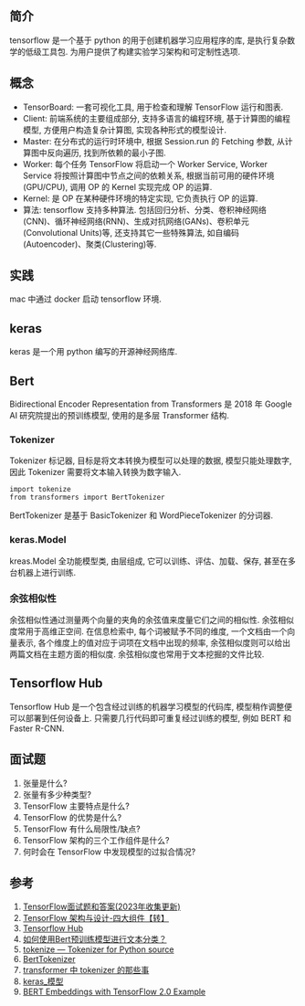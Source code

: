 ## 简介
tensorflow 是一个基于 python 的用于创建机器学习应用程序的库, 是执行复杂数学的低级工具包. 为用户提供了构建实验学习架构和可定制性选项.

## 概念
- TensorBoard: 一套可视化工具, 用于检查和理解 TensorFlow 运行和图表.
- Client: 前端系统的主要组成部分, 支持多语言的编程环境, 基于计算图的编程模型, 方便用户构造复杂计算图, 实现各种形式的模型设计.
- Master: 在分布式的运行时环境中, 根据 Session.run 的 Fetching 参数, 从计算图中反向遍历, 找到所依赖的最小子图.
- Worker: 每个任务 TensorFlow 将启动一个 Worker Service, Worker Service 将按照计算图中节点之间的依赖关系, 根据当前可用的硬件环境(GPU/CPU), 调用 OP 的 Kernel 实现完成 OP 的运算.
- Kernel: 是 OP 在某种硬件环境的特定实现, 它负责执行 OP 的运算.
- 算法: tensorflow 支持多种算法. 包括回归分析、分类、卷积神经网络(CNN)、循环神经网络(RNN)、生成对抗网络(GANs)、卷积单元(Convolutional Units)等, 还支持其它一些特殊算法, 如自编码(Autoencoder)、聚类(Clustering)等.

## 实践
mac 中通过 docker 启动 tensorflow 环境.

## keras
keras 是一个用 python 编写的开源神经网络库.

## Bert
Bidirectional Encoder Representation from Transformers 是 2018 年 Google AI 研究院提出的预训练模型, 使用的是多层 Transformer 结构. 

### Tokenizer
Tokenizer 标记器, 目标是将文本转换为模型可以处理的数据, 模型只能处理数字, 因此 Tokenizer 需要将文本输入转换为数字输入.

    import tokenize
    from transformers import BertTokenizer 

BertTokenizer 是基于 BasicTokenizer 和 WordPieceTokenizer 的分词器.

### keras.Model
kreas.Model 全功能模型类, 由层组成, 它可以训练、评估、加载、保存, 甚至在多台机器上进行训练.

### 余弦相似性
余弦相似性通过测量两个向量的夹角的余弦值来度量它们之间的相似性. 余弦相似度常用于高维正空间. 在信息检索中, 每个词被赋予不同的维度, 一个文档由一个向量表示, 各个维度上的值对应于词项在文档中出现的频率, 余弦相似度则可以给出两篇文档在主题方面的相似度. 余弦相似度也常用于文本挖掘的文件比较. 

## Tensorflow Hub
Tensorflow Hub 是一个包含经过训练的机器学习模型的代码库, 模型稍作调整便可以部署到任何设备上. 只需要几行代码即可重复经过训练的模型, 例如 BERT 和 Faster R-CNN.

## 面试题
1. 张量是什么?
2. 张量有多少种类型?
3. TensorFlow 主要特点是什么?
4. TensorFlow 的优势是什么?
5. TensorFlow 有什么局限性/缺点?
6. TensorFlow 架构的三个工作组件是什么?
7. 何时会在 TensorFlow 中发现模型的过拟合情况?

## 参考
1. [TensorFlow面试题和答案(2023年收集更新)](https://www.yiibai.com/interview/3000)
2. [TensorFlow 架构与设计-四大组件【转】](https://www.cnblogs.com/ningskyer/articles/6481898.html)
3. [Tensorflow Hub](https://www.tensorflow.org/hub?hl=zh-cn)
4. [如何使用Bert预训练模型进行文本分类？](https://fuxi.163.com/database/1052)
5. [tokenize — Tokenizer for Python source](https://docs.python.org/3/library/tokenize.html)
6. [BertTokenizer](https://huggingface.co/transformers/v3.0.2/model_doc/bert.html#berttokenizer)
7. [transformer 中 tokenizer 的那些事](https://www.cnblogs.com/carolsun/p/16903276.html)
8. [keras_模型](https://www.tensorflow.org/guide/intro_to_modules?hl=zh-cn)
9. [BERT Embeddings with TensorFlow 2.0 Example](https://www.kaggle.com/code/sameerpixelbot/bert-embeddings-with-tensorflow-2-0-example/notebook)
